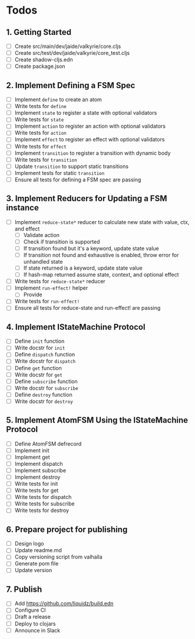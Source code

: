 # Todos

## 1. Getting Started

- [ ] Create src/main/dev/jaide/valkyrie/core.cljs
- [ ] Create src/test/dev/jaide/valkyrie/core_test.cljs
- [ ] Create shadow-cljs.edn
- [ ] Create package.json

## 2. Implement Defining a FSM Spec

- [ ] Implement `define` to create an atom
- [ ] Write tests for `define`
- [ ] Implement `state` to register a state with optional validators
- [ ] Write tests for `state`
- [ ] Implement `action` to register an action with optional validators
- [ ] Write tests for `action`
- [ ] Implement `effect` to register an effect with optional validators
- [ ] Write tests for `effect`
- [ ] Implement `transition` to register a transition with dynamic body
- [ ] Write tests for `transition`
- [ ] Update `transition` to support static transitions
- [ ] Implement tests for static `transition`
- [ ] Ensure all tests for defining a FSM spec are passing

## 3. Implement Reducers for Updating a FSM instance

- [ ] Implement `reduce-state*` reducer to calculate new state with value, ctx, and effect
  - [ ] Validate action
  - [ ] Check if transition is supported
  - [ ] If transition found but it's a keyword, update state value
  - [ ] If transition not found and exhaustive is enabled, throw error for unhandled state
  - [ ] If state returned is a keyword, update state value
  - [ ] If hash-map returned assume state, context, and optional effect
- [ ] Write tests for `reduce-state*` reducer
- [ ] Implement `run-effect!` helper
  - [ ] Provide
- [ ] Write tests for `run-effect!`
- [ ] Ensure all tests for reduce-state and run-effect! are passing

## 4. Implement IStateMachine Protocol

- [ ] Define `init` function
- [ ] Write docstr for `init`
- [ ] Define `dispatch` function
- [ ] Write docstr for `dispatch`
- [ ] Define `get` function
- [ ] Write docstr for `get`
- [ ] Define `subscribe` function
- [ ] Write docstr for `subscribe`
- [ ] Define `destroy` function
- [ ] Write docstr for `destroy`

## 5. Implement AtomFSM Using the IStateMachine Protocol

- [ ] Define AtomFSM defrecord
- [ ] Implement init
- [ ] Implement get
- [ ] Implement dispatch
- [ ] Implement subscribe
- [ ] Implement destroy
- [ ] Write tests for init
- [ ] Write tests for get
- [ ] Write tests for dispatch
- [ ] Write tests for subscribe
- [ ] Write tests for destroy

## 6. Prepare project for publishing

- [ ] Design logo
- [ ] Update readme.md
- [ ] Copy versioning script from valhalla
- [ ] Generate pom file
- [ ] Update version

## 7. Publish

- [ ] Add https://github.com/liquidz/build.edn
- [ ] Configure CI
- [ ] Draft a release
- [ ] Deploy to clojars
- [ ] Announce in Slack
